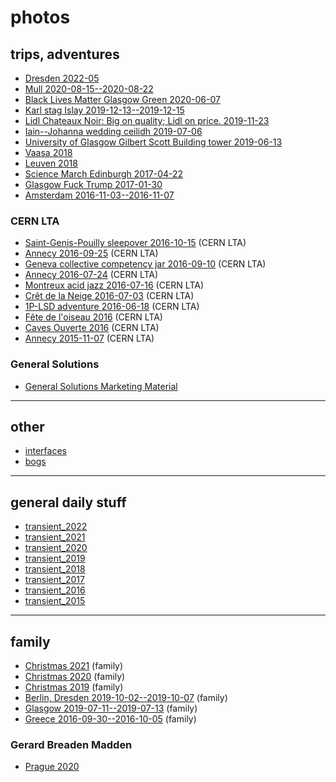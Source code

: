 # photos

## trips, adventures

- [Dresden 2022-05](https://photos.app.goo.gl/vGg7GmNx5YNwvqhs8)
- [Mull 2020-08-15--2020-08-22](https://photos.app.goo.gl/M49jiubUVzKbDPQx8)
- [Black Lives Matter Glasgow Green 2020-06-07](https://photos.app.goo.gl/sMxDi7BwEbsFq3tA9)
- [Karl stag Islay 2019-12-13--2019-12-15](https://photos.app.goo.gl/3ggrYGBjn8iogHw76)
- [Lidl Chateaux Noir: Big on quality; Lidl on price. 2019-11-23](https://photos.app.goo.gl/6YDEgbR2gdPhhhHs5)
- [Iain--Johanna wedding ceilidh 2019-07-06](https://photos.app.goo.gl/T9M433qN22WoK43C7)
- [University of Glasgow Gilbert Scott Building tower 2019-06-13](https://photos.app.goo.gl/QhMiGnjKYtjYxcVe6)
- [Vaasa 2018](https://photos.app.goo.gl/KSsF8Cy42kC8PcDz5)
- [Leuven 2018](https://photos.app.goo.gl/gtuh5hbfDjMuGbo36)
- [Science March Edinburgh 2017-04-22](https://goo.gl/photos/o2aQuFVE7RiUp7m37)
- [Glasgow Fuck Trump 2017-01-30](https://goo.gl/photos/xNrya4o53Qu44yS37)
- [Amsterdam 2016-11-03--2016-11-07](https://goo.gl/photos/KuHyUTNb8gRx3LV88)

### CERN LTA

- [Saint-Genis-Pouilly sleepover 2016-10-15](https://photos.app.goo.gl/WwtMR8rxxA6fnRGP9) (CERN LTA)
- [Annecy 2016-09-25](https://photos.app.goo.gl/cqczTDxGCXM6nd6z9) (CERN LTA)
- [Geneva collective competency jar 2016-09-10](https://photos.app.goo.gl/DnxqRUJ536yQNq9E8) (CERN LTA)
- [Annecy 2016-07-24](https://photos.app.goo.gl/jn1Se4UtY7bCTqih7) (CERN LTA)
- [Montreux acid jazz 2016-07-16](https://photos.app.goo.gl/Jbvxgapzd9BBgjPM9) (CERN LTA)
- [Crêt de la Neige 2016-07-03](https://photos.app.goo.gl/Y5qqjHVskQZuyNXaA) (CERN LTA)
- [1P-LSD adventure 2016-06-18](https://photos.app.goo.gl/oZPPEsLzSqyZk8LZ9) (CERN LTA)
- [Fête de l'oiseau 2016](https://photos.app.goo.gl/FT76urDvBK5ztkzcA) (CERN LTA)
- [Caves Ouverte 2016](https://photos.app.goo.gl/NUG22vNfFsSK1aab6) (CERN LTA)
- [Annecy 2015-11-07](https://photos.app.goo.gl/VGscFN4Q9bL9AFWE6) (CERN LTA)

### General Solutions

- [General Solutions Marketing Material](https://photos.app.goo.gl/6BGChd7RFfs3m5387)

---

## other

- [interfaces](https://photos.google.com/share/AF1QipPuU8tHwHXU6szj_Mwk-HG5swqaXKQpAHkzWu2JMZaCyeIN66cr1HciL7h7pQgpYw?key=MlkyZi11bFJyY3RfMXVEbXl3ckF5VFBfa01TY0Z3)
- [bogs](https://photos.app.goo.gl/99QAfpby3jVgTFW59)

---

## general daily stuff

- [transient_2022](https://photos.app.goo.gl/8eRHBiX4jDfiV6Vg9)
- [transient_2021](https://photos.app.goo.gl/vUS8hoiXQZYXxzAL6)
- [transient_2020](https://photos.app.goo.gl/UsGcRSSZmptyBRki9)
- [transient_2019](https://photos.app.goo.gl/UXyChAJdT7Thy9619)
- [transient_2018](https://photos.app.goo.gl/nNd9hiwGz5CF1T6X9)
- [transient_2017](https://photos.app.goo.gl/JdBRDtuzEzyhRPrs9)
- [transient_2016](https://photos.app.goo.gl/ZJjwj7Mepo1mrYgA9)
- [transient_2015](https://photos.app.goo.gl/zQBfYkcKHaUF8dr86)

---

## family

- [Christmas 2021](https://photos.app.goo.gl/rBfWrMW3KxCmsxW7A) (family)
- [Christmas 2020](https://photos.app.goo.gl/fc5LjtoMua6Q5c2C9) (family)
- [Christmas 2019](https://photos.app.goo.gl/weJA6rU1b215G9kF6) (family)
- [Berlin, Dresden 2019-10-02--2019-10-07](https://photos.app.goo.gl/yNA9ooeBXGJMGZeu9) (family)
- [Glasgow 2019-07-11--2019-07-13](https://photos.app.goo.gl/CHwhDA7kNc2TaStR6) (family)
- [Greece 2016-09-30--2016-10-05](https://goo.gl/photos/EpszEshpmyRb9NJ39) (family)

### Gerard Breaden Madden

- [Prague 2020](https://photos.google.com/share/AF1QipNYOnt9bWAnH9oX5_UhBnX6rZdToEFD9bOZaEa6ytWGylXZaRb4Lkd9rarAfj3Jxg?key=M3dlTGVfeHVTd3hpbnJGaUhHdktkM20tU2JuZWZn)
